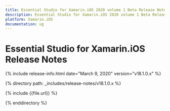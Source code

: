 ```yaml
---
title: Essential Studio for Xamarin.iOS 2020 volume 1 Beta Release Notes  
description: Essential Studio for Xamarin.iOS 2020 volume 1 Beta Release Notes  
platform: Xamarin.iOS
documentation: ug
---
```


# Essential Studio for Xamarin.iOS  Release Notes  

{% include release-info.html date="March 9, 2020"  version="v18.1.0.x" %} 


{% directory path: _includes/release-notes/v18.1.0.x %}

{% include {{file.url}} %}

{% enddirectory %}